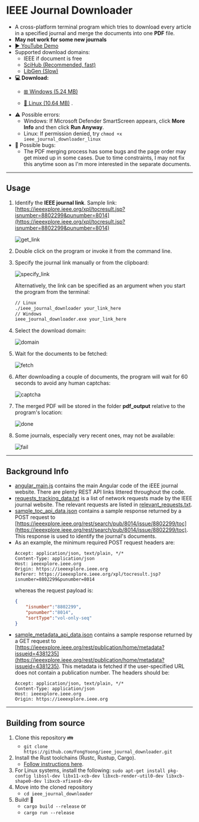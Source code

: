 # IEEE Journal Downloader

* A cross-platform terminal program which tries to download every article in a specified journal and merge the documents into one **PDF** file.
* **May not work for some new journals**
* [▶️ YouTube Demo](https://youtu.be/5HWfE48WohY)
* Supported download domains:
    * IEEE if document is free
    * [SciHub (Recommended, fast)](https://sci-hub.se/)
    * [LibGen (Slow)](https://libgen.is/scimag/)
* **💻 Download:**
    * [⊞ Windows (5.24 MB)](https://github.com/FongYoong/ieee_journal_downloader/releases/download/0.4.0/ieee_journal_downloader.exe)

    * [🐧 Linux (10.64 MB)](https://github.com/FongYoong/ieee_journal_downloader/releases/download/0.4.0/ieee_journal_downloader_linux) .
* ⚠ Possible errors:
    * Windows: If Microsoft Defender SmartScreen appears, click **More Info** and then click **Run Anyway**.
    * Linux:     If permission denied, try `chmod +x ieee_journal_downloader_linux`
* 🐛 Possible bugs:
    * The PDF merging process has some bugs and the page order may get mixed up in some cases. Due to time constraints, I may not fix this anytime soon as I'm more interested in the separate documents.

***
## Usage

1) Identify the **IEEE journal link**.
    Sample link: [https://ieeexplore.ieee.org/xpl/tocresult.jsp?isnumber=8802299&punumber=8014](https://ieeexplore.ieee.org/xpl/tocresult.jsp?isnumber=8802299&punumber=8014)

    ![get_link](https://i.imgur.com/MWBQCRX.png)

2) Double click on the program or invoke it from the command line.

3) Specify the journal link manually or from the clipboard:

    ![specify_link](https://i.imgur.com/FxGNVUg.png)

    Alternatively, the link can be specified as an argument when you start the program from the terminal:
    ```bash
    // Linux
    ./ieee_journal_downloader your_link_here
    // Windows
    ieee_journal_downloader.exe your_link_here
    ```

4) Select the download domain:

    ![domain](https://i.imgur.com/KK9N6ly.png)

5) Wait for the documents to be fetched:

    ![fetch](https://i.imgur.com/kHrtfAY.png)

6) After downloading a couple of documents, the program will wait for 60 seconds to avoid any human captchas:

    ![captcha](https://i.imgur.com/AZjamsg.png)

7) The merged PDF will be stored in the folder **pdf_output** relative to the program's location:

    ![done](https://i.imgur.com/FgNdTvn.png)

8) Some journals, especially very recent ones, may not be available:

    ![fail](https://i.imgur.com/R3ETv3Y.png)
***
## Background Info

* [angular_main.js](https://github.com/FongYoong/ieee_journal_downloader/blob/master/misc/angular_main.js) contains the main Angular code of the iEEE journal website. There are plenty REST API links littered throughout the code.
* [requests_tracking_data.txt](https://github.com/FongYoong/ieee_journal_downloader/blob/master/misc/requests_tracking_data.txt) is a list of network requests made by the IEEE journal website. The relevant requests are listed in [relevant_requests.txt](https://github.com/FongYoong/ieee_journal_downloader/blob/master/misc/relevant_requests.txt). 
* [sample_toc_api_data.json](https://github.com/FongYoong/ieee_journal_downloader/blob/master/misc/sample_toc_api_data.json) contains a sample response returned by a POST request to [https://ieeexplore.ieee.org/rest/search/pub/8014/issue/8802299/toc](https://ieeexplore.ieee.org/rest/search/pub/8014/issue/8802299/toc). This response is used to identify the journal's documents.
* As an example, the minimum required POST request headers are:
    ```
    Accept: application/json, text/plain, */*
    Content-Type: application/json
    Host: ieeexplore.ieee.org
    Origin: https://ieeexplore.ieee.org
    Referer: https://ieeexplore.ieee.org/xpl/tocresult.jsp?isnumber=8802299&punumber=8014
    ```
    whereas the request payload is:
    ```json
    {
        "isnumber":"8802299",
        "punumber":"8014",
        "sortType":"vol-only-seq"
    }
    ```
* [sample_metadata_api_data.json](https://github.com/FongYoong/ieee_journal_downloader/blob/master/misc/sample_metadata_api_data.json) contains a sample response returned by a GET request to [https://ieeexplore.ieee.org/rest/publication/home/metadata?issueid=4381235](https://ieeexplore.ieee.org/rest/publication/home/metadata?issueid=4381235). This metadata is fetched if the user-specified URL does not contain a publication number. The headers should be:
    ```
    Accept: application/json, text/plain, */*
    Content-Type: application/json
    Host: ieeexplore.ieee.org
    Origin: https://ieeexplore.ieee.org
    ```

***
## Building from source

1. Clone this repository 👪
    * `git clone https://github.com/FongYoong/ieee_journal_downloader.git`
2. Install the Rust toolchains (Rustc, Rustup, Cargo).
    * [Follow instructions here](https://www.rust-lang.org/tools/install).
3. For Linux systems, install the following:
    `sudo apt-get install pkg-config libssl-dev libx11-xcb-dev libxcb-render-util0-dev libxcb-shape0-dev libxcb-xfixes0-dev`
4. Move into the cloned repository
    * `cd ieee_journal_downloader`
5. Build! 🔨
    * `cargo build --release`
    or
    * `cargo run --release`